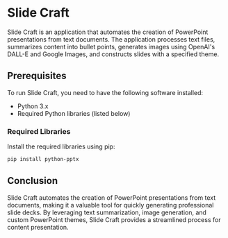 # Slide Craft

Slide Craft is an application that automates the creation of PowerPoint presentations from text documents. The application processes text files, summarizes content into bullet points, generates images using OpenAI's DALL-E and Google Images, and constructs slides with a specified theme.

## Prerequisites

To run Slide Craft, you need to have the following software installed:

- Python 3.x
- Required Python libraries (listed below)

### Required Libraries

Install the required libraries using pip:

```sh
pip install python-pptx
```

## Conclusion

Slide Craft automates the creation of PowerPoint presentations from text documents, making it a valuable tool for quickly generating professional slide decks. By leveraging text summarization, image generation, and custom PowerPoint themes, Slide Craft provides a streamlined process for content presentation.
